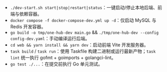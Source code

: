 - `./dev-start.sh start|stop|restart|status`：一键启动/停止本地后端、前端与依赖容器。
- `docker compose -f docker-compose-dev.yml up -d`：仅启动 MySQL 与 Redis 开发容器。
- `go build -o tmp/one-hub-dev main.go` && `./tmp/one-hub-dev --config config-dev.yaml`：手动编译运行后端。
- `cd web && yarn install && yarn dev`：启动前端 Vite 开发服务器。
- `task build` / `task run`：使用 Taskfile 构建二进制或运行最新产物；`task lint` 统一执行 gofmt + goimports + golangci-lint。
- `go test ./...`：在提交前执行 Go 单元测试。